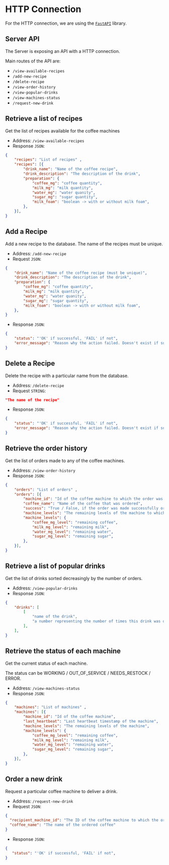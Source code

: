 # HTTP Connection

For the HTTP connection, we are using the [`FastAPI`](https://fastapi.tiangolo.com/) library.

## Server API

The Server is exposing an API with a HTTP connection. 

Main routes of the API are:

* `/view-available-recipes`
* `/add-new-recipe`
* `/delete-recipe`
* `/view-order-history`
* `/view-popular-drinks`
* `/view-machines-status`
* `/request-new-drink`

## Retrieve a list of recipes

Get the list of recipes available for the coffee machines

* Address: `/view-available-recipes`
* Response `JSON`:
```JSON
{
    "recipes": "List of recipes" ,
    "recipes": [{
        "drink_name": "Name of the coffee recipe",
        "drink_description": "The description of the drink", 
        "preparation": {
            "coffee_mg": "coffee quantity",
            "milk_mg": "milk quantity",
            "water_mg": "water quanity",
            "sugar_mg": "sugar quantity",
            "milk_foam": "boolean -> with or without milk foam",
        },
    }],
}
```

## Add a Recipe

Add a new recipe to the database. The name of the recipes must be unique.

* Address: `/add-new-recipe`
* Request `JSON`:

```JSON
{
    "drink_name": "Name of the coffee recipe (must be unique)",
    "drink_description": "The description of the drink", 
    "preparation": {
        "coffee_mg": "coffee quantity",
        "milk_mg": "milk quantity",
        "water_mg": "water quanity",
        "sugar_mg": "sugar quantity",
        "milk_foam": "boolean -> with or without milk foam",
    },
}
```
* Response `JSON`:
```JSON
{
    "status": "'OK' if successful, 'FAIL' if not",
    "error_message": "Reason why the action failed. Doesn't exist if successful",
}
```

## Delete a Recipe

Delete the recipe with a particular name from the database.

* Address: `/delete-recipe`
* Request `STRING`:

```JSON
"The name of the recipe"
```
* Response `JSON`:
```JSON
{
    "status": "'OK' if successful, 'FAIL' if not",
    "error_message": "Reason why the action failed. Doesn't exist if successful",
}
```

## Retrieve the order history

Get the list of orders made to any of the coffee machines.

* Address: `/view-order-history`
* Response `JSON`:
```JSON
{
    "orders": "List of orders" ,
    "orders": [{
        "machine_id": "Id of the coffee machine to which the order was made", 
        "coffee_name": "Name of the coffee that was ordered",
        "success": "True / False, if the order was made successfully or not",
        "machine_levels": "The remaining levels of the machine to which the order was made",
        "machine_levels": {
            "coffee_mg_level": "remaining coffee",
            "milk_mg_level": "remaining milk",
            "water_mg_level": "remaining water",
            "sugar_mg_level": "remaining sugar",
        },
    }],
}
```

## Retrieve a list of popular drinks

Get the list of drinks sorted decreasingly by the number of orders. 

* Address: `/view-popular-drinks`
* Response `JSON`:
```JSON
{
    "drinks": [
        [
            "name of the drink",
            "a number representing the number of times this drink was ordered"
        ],
    ],
}
```

## Retrieve the status of each machine

Get the current status of each machine. 

The status can be WORKING / OUT_OF_SERVICE / NEEDS_RESTOCK / ERROR.

* Address: `/view-machines-status`
* Response `JSON`:
```JSON
{
    "machines": "List of machines" ,
    "machines": [{
        "machine_id": "Id of the coffee machine",
        "last_heartbeat": "Last heartbeat timestamp of the machine",
        "machine_levels": "The remaining levels of the machine",
        "machine_levels": {
            "coffee_mg_level": "remaining coffee",
            "milk_mg_level": "remaining milk",
            "water_mg_level": "remaining water",
            "sugar_mg_level": "remaining sugar",
        },
    }],
}
```

## Order a new drink

Request a particular coffee machine to deliver a drink.

* Address: `/request-new-drink`
* Request `JSON`:

```JSON
{
  "recipient_machine_id": "The ID of the coffee machine to which the order will be made",
  "coffee_name": "The name of the ordered coffee"
}
```
* Response `JSON`:
```JSON
{
   "status": "'OK' if successful, 'FAIL' if not",
}
```






